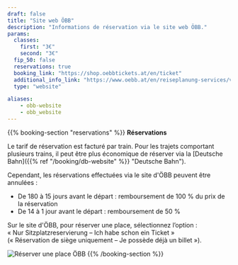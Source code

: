 ```yaml
---
draft: false
title: "Site web ÖBB"
description: "Informations de réservation via le site web ÖBB."
params:
  classes:
    first: "3€"
    second: "3€"
  fip_50: false
  reservations: true
  booking_link: "https://shop.oebbtickets.at/en/ticket"
  additional_info_link: "https://www.oebb.at/en/reiseplanung-services/vor-ihrer-reise/reservierung-sitzplatz"
  type: "website"

aliases:
    - obb-website
    - obb_website
---
```


{{% booking-section "reservations" %}}
**Réservations**

Le tarif de réservation est facturé par train. Pour les trajets comportant plusieurs trains, il peut être plus économique de réserver via la [Deutsche Bahn]({{% ref "/booking/db-website" %}} "Deutsche Bahn").

Cependant, les réservations effectuées via le site d'ÖBB peuvent être annulées :

- De 180 à 15 jours avant le départ : remboursement de 100 % du prix de la réservation
- De 14 à 1 jour avant le départ : remboursement de 50 %

Sur le site d'ÖBB, pour réserver une place, sélectionnez l’option : \
« Nur Sitzplatzreservierung – Ich habe schon ein Ticket » \
(« Réservation de siège uniquement – Je possède déjà un billet »).

![Réserver une place ÖBB](oebb_reservation.webp)
{{% /booking-section %}}
